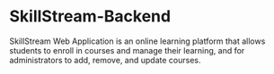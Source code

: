 # SkillStream-Backend


SkillStream Web Application is an online learning platform that allows students to enroll in courses and manage their learning, 
and for administrators to add, remove, and update courses.
